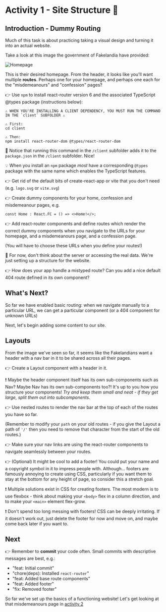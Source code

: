 # Activity 1 - Site Structure 🌉

## Introduction - Dummy Routing

Much of this task is about practicing taking a visual design and turning it into an actual website.

Take a look at this image the government of Fakelandia have provided:

![Homepage](./images/homepage.png "Sketched homepage")

This is their desired homepage. From the header, it looks like you'll want multiple **routes**. Perhaps one for your homepage, and perhaps one each for the "misdemeanours" and "confession" pages?

👉 Use `npm` to install react-router version 6 and the associated TypeScript @types package (instructions below):

```
⚠️ WHEN YOU'RE INSTALLING A CLIENT DEPENDENCY, YOU MUST RUN THE COMMAND IN THE `client` SUBFOLDER ⚠️

⚠️ First:
cd client

⚠️ Then:
npm install react-router-dom @types/react-router-dom
```

👀 Notice that running this command in the `/client` subfolder adds it to the `package.json` in the `/client` subfolder. Nice!

💡 When you install an `npm` package _most_ have a corresponding `@types` package with the same name which enables the TypeScript features.

👉 Get rid of the default bits of create-react-app or vite that you don't need (e.g. `logo.svg` or `vite.svg`)

👉 Create dummy components for your home, confession and misdemeanour pages, e.g.

`const Home : React.FC = () => <>Home!</>;`

👉 Add react-router components and define routes which render the correct dummy components when you navigate to the URLs for your homepage, and a misdemeanours page, and a confession page.

(You will have to choose these URLs when you define your routes!)

🛑 For now, don't think about the server or accessing the real data. We're just setting up a structure for the website.

👉 How does your app handle a mistyped route? Can you add a nice default 404 route defined in its own component?

## What's Next?

So far we have enabled basic routing: when we navigate manually to a particular URL, we can get a particular component (or a 404 component for unknown URLs)

Next, let's begin adding some content to our site.

## Layouts

From the image we've seen so far, it seems like the Fakelandians want a header with a nav bar in it to be shared across all their pages.

👉 Create a Layout component with a header in it.

❗ Maybe the header component itself has its own sub-components such as Nav? Maybe Nav has its own sub-components too?! It's up to you how you structure your components! _Try and keep them small and neat - if they get large, split them out into subcomponents._

👉 Use nested routes to render the nav bar at the top of each of the routes you have so far.

(Remember to modify your `path` on your old routes - if you give the Layout a path of `'/'` then you need to remove that character from the start of the old routes.)

👉 Make sure your nav links are using the react-router components to navigate seamlessly between your routes.

👉 (Optional) It might be cool to add a footer! You could put your name and a copyright symbol in it to impress people with. Although... footers are famously annoying to create using CSS, particularly if you want them to stay at the bottom for any height of page, so consider this a stretch goal.

❗ Multiple solutions exist in CSS for creating footers. The most modern is to use flexbox - think about making your `<body>` flex in a column direction, and to make your `<main>` element flex-grow.

❗ Don't spend too long messing with footers! CSS can be deeply irritating. If it doesn't work out, just delete the footer for now and move on, and maybe come back later if you want to.

## Next

👉 Remember to **commit** your code often. Small commits with descriptive messages are best, e.g.:

- "feat: Initial commit"
- "chore(deps): Installed `react-router`"
- "feat: Added base route components"
- "feat: Added footer"
- "fix: Removed footer"

So far we've set up the basics of a functioning website! Let's get looking at that misdemeanours page in [activity 2](./activity_2.md)
